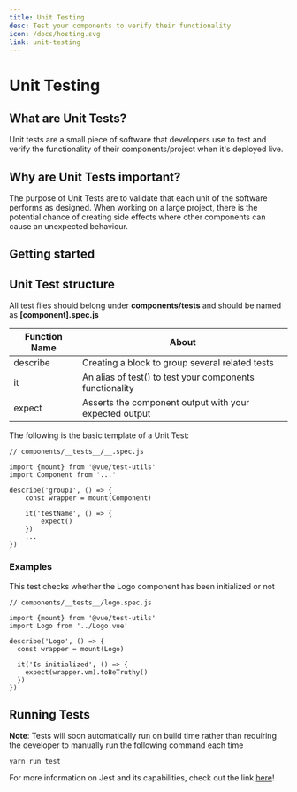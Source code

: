```yaml
---
title: Unit Testing
desc: Test your components to verify their functionality
icon: /docs/hosting.svg
link: unit-testing
---
```


# Unit Testing

## What are Unit Tests?

Unit tests are a small piece of software that developers use to test and verify
the functionality of their components/project when it's deployed live.

## Why are Unit Tests important?

The purpose of Unit Tests are to validate that each unit of the software
performs as designed. When working on a large project, there is the potential
chance of creating side effects where other components can cause an unexpected
behaviour.

## Getting started

<grid-1-x-2 title="Quick start to unit testing!" img-src="https://res.cloudinary.com/practicaldev/image/fetch/s--glpQtpEZ--/c_imagga_scale,f_auto,fl_progressive,h_420,q_auto,w_1000/https://thepracticaldev.s3.amazonaws.com/i/lkqogyvxhgxdkajirreg.png" link="https://www.vuemastery.com/courses/unit-testing/what-to-test/" desc="Learn how to write tests for your components!" button="Check it out!"></grid-1-x-2>

## Unit Test structure

All test files should belong under **components/tests** and should be named as
**[component].spec.js**

| Function Name | About                                                    |
| ------------- | -------------------------------------------------------- |
| describe      | Creating a block to group several related tests          |
| it            | An alias of test() to test your components functionality |
| expect        | Asserts the component output with your expected output   |

The following is the basic template of a Unit Test:

```
// components/__tests__/__.spec.js

import {mount} from '@vue/test-utils'
import Component from '...'

describe('group1', () => {
    const wrapper = mount(Component)

    it('testName', () => {
        expect()
    })
    ...
})
```

### Examples

This test checks whether the Logo component has been initialized or not

```
// components/__tests__/logo.spec.js

import {mount} from '@vue/test-utils'
import Logo from '../Logo.vue'

describe('Logo', () => {
  const wrapper = mount(Logo)

  it('Is initialized', () => {
    expect(wrapper.vm).toBeTruthy()
  })
})
```

## Running Tests

**Note**: Tests will soon automatically run on build time rather than requiring
the developer to manually run the following command each time

```
yarn run test
```

For more information on Jest and its capabilities, check out the link
[here](https://jestjs.io/docs/en/getting-started.html)!
